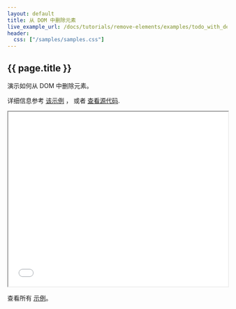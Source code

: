 ```yaml
---
layout: default
title: 从 DOM 中删除元素
live_example_url: /docs/tutorials/remove-elements/examples/todo_with_delete/todo_with_delete.html
header:
  css: ["/samples/samples.css"]
---
```


## {{ page.title }}

演示如何从 DOM 中删除元素。

详细信息参考 [该示例](/docs/tutorials/remove-elements/) ，
或者
[查看源代码](https://github.com/dart-lang/dart-tutorials-samples/tree/master/web/todo_with_delete).

<iframe class="running-app-frame"
        style="height:400px;width:100%;"
        src="{{page.live_example_url}}">
</iframe>

查看所有 [示例](/samples/)。

